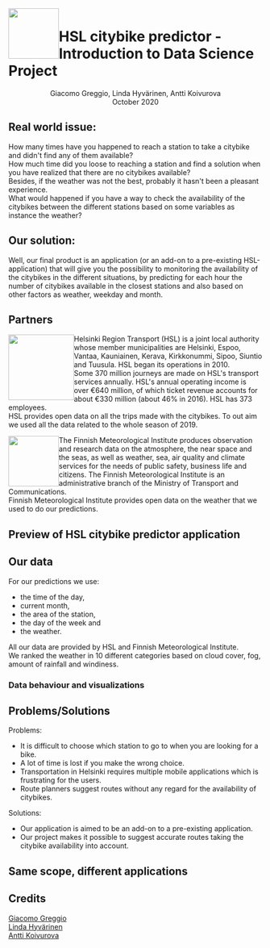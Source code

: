 <img style="float: left;" src="https://upload.wikimedia.org/wikipedia/en/thumb/8/84/University_of_Helsinki.svg/1200px-University_of_Helsinki.svg.png" width="100">

# HSL citybike predictor - Introduction to Data Science Project
<p align="center">Giacomo Greggio, Linda Hyvärinen, Antti Koivurova <br/>
  October 2020
</p>

## Real world issue:
How many times have you happened to reach a station to take a citybike and didn't find any of them available? <br/>
How much time did you loose to reaching a station and find a solution when you have realized that there are no citybikes available? <br/>
Besides, if the weather was not the best, probably it hasn't been a pleasant experience. <br/>
What would happened if you have a way to check the availability of the citybikes between the different stations based on some variables as instance the weather?

## Our solution:
Well, our final product is an application (or an add-on to a pre-existing HSL-application) that will give you the possibility to monitoring the availability of the citybikes in the different situations, by predicting for each hour the number of citybikes available in the closest stations and also based on other factors as weather, weekday and month.

## Partners
<img style="float: left;" src="https://www.hsl.fi/sites/all/themes/custom/hsl_tyyliopas/logo.png" width="130" />

Helsinki Region Transport (HSL) is a joint local authority whose member municipalities are Helsinki, Espoo, Vantaa, Kauniainen, Kerava, Kirkkonummi, Sipoo, Siuntio and Tuusula. HSL began its operations in 2010. <br/>
Some 370 million journeys are made on HSL's transport services annually. HSL's annual operating income is over €640 million, of which ticket revenue accounts for about €330 million (about 46% in 2016). HSL has 373 employees. <br/>
HSL provides open data on all the trips made with the citybikes. To out aim we used all the data related to the whole season of 2019.

<img style="float: left;" src="https://marine.copernicus.eu/wp-content/uploads/2019/02/il-logo-fmi-rgb-687x345px.png" width="100" />

The Finnish Meteorological Institute produces observation and research data on the atmosphere, the near space and the seas, as well as weather, sea, air quality and climate services for the needs of public safety, business life and citizens. The Finnish Meteorological Institute is an administrative branch of the Ministry of Transport and Communications. <br/>
Finnish Meteorological Institute provides open data on the weather that we used to do our predictions.

## Preview of HSL citybike predictor application

## Our data
For our predictions we use:
- the time of the day,
- current month,
- the area of the station,
- the day of the week and
- the weather.

All our data are provided by HSL and Finnish Meteorological Institute. <br/>
We ranked the weather in 10 different categories based on cloud cover, fog, amount of rainfall and windiness.

### Data behaviour and visualizations

## Problems/Solutions
Problems:
- It is difficult to choose which station to go to when you are looking for a bike.
- A lot of time is lost if you make the wrong choice.
- Transportation in Helsinki requires multiple mobile applications which is frustrating for the users.
- Route planners suggest routes without any regard for the availability of citybikes.

Solutions:
- Our application is aimed to be an add-on to a pre-existing application.
- Our project makes it possible to suggest accurate routes taking the citybike availability into account.

## Same scope, different applications

## Credits
[Giacomo Greggio](https://github.com/giacomogreggio) <br/>
[Linda Hyvärinen](https://github.com/lindahyva) <br/>
[Antti Koivurova](https://github.com/akoivu)
